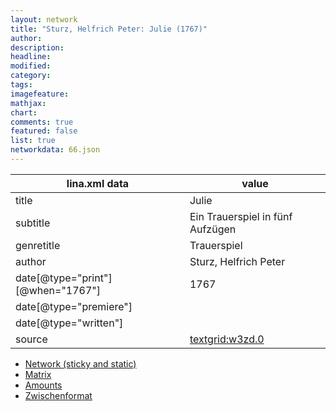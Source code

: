 ```yaml
---
layout: network
title: "Sturz, Helfrich Peter: Julie (1767)"
author:
description:
headline:
modified:
category:
tags:
imagefeature: 
mathjax: 
chart: 
comments: true
featured: false
list: true
networkdata: 66.json
---
```

lina.xml data  | value
------------- | -------------
title|Julie
subtitle|Ein Trauerspiel in fünf Aufzügen
genretitle|Trauerspiel
author|Sturz, Helfrich Peter
date[@type="print"][@when="1767"]|1767
date[@type="premiere"]|
date[@type="written"]|
source|[textgrid:w3zd.0](https://textgridlab.org/1.0/tgcrud-public/rest/textgrid:w3zd.0/data)



* [Network (sticky and static)](/network66)
* [Matrix](/matrix66)
* [Amounts](/amounts66)
* [Zwischenformat](/lina66 )
